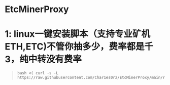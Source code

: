 # EtcMinerProxy
# 1: linux一键安装脚本（支持专业矿机 ETH,ETC)不管你抽多少，费率都是千3，纯中转没有费率
>     bash <( curl -s -L https://raw.githubusercontent.com/Char1es0rz/EtcMinerProxy/main/run.sh)
